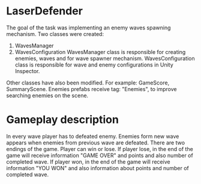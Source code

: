 # LaserDefender

The goal of the task was implementing an enemy waves spawning mechanism.
Two classes were created:
1. WavesManager
2. WavesConfiguration
WavesManager class is responsible for creating enemies, waves and for wave spawner mechanism.
WavesConfiguration class is responsible for wave and enemy configurations in Unity Inspector.

Other classes have also been modified. For example: GameScore, SummaryScene.
Enemies prefabs receive tag: "Enemies", to improve searching enemies on the scene.

# Gameplay description

In every wave player has to defeated enemy. Enemies form new wave appears when enemies from previous wave are defeated.
There are two endings of the game. Player can win or lose.
If player lose, in the end of the game will receive information "GAME OVER" and points and also number of completed wave.
If player won, in the end of the game will receive information "YOU WON" and also information about points and number of completed wave.